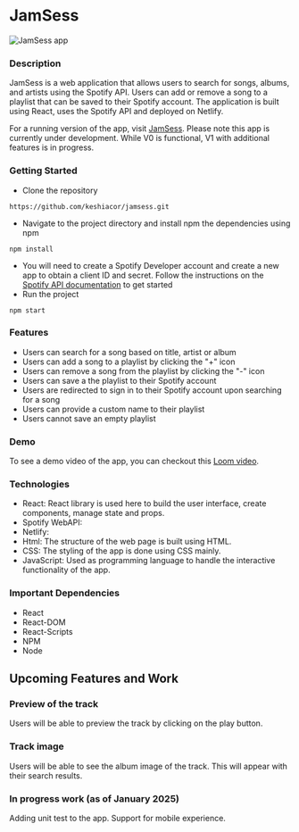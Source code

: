 # JamSess

![JamSess app](https://github.com/keshiacor/jamsess/blob/main/src/JamSess.png)

### Description

JamSess is a web application that allows users to search for songs, albums, and artists using the Spotify API. Users can add or remove a song to a playlist that can be saved to their Spotify account. The application is built using React, uses the Spotify API and deployed on Netlify.

For a running version of the app, visit [JamSess](https://jamsess.netlify.app/).
Please note this app is currently under development. While V0 is functional, V1 with additional features is in progress.

### Getting Started

- Clone the repository

```
https://github.com/keshiacor/jamsess.git
```

- Navigate to the project directory and install npm the dependencies using npm

```
npm install
```

- You will need to create a Spotify Developer account and create a new app to obtain a client ID and secret. Follow the instructions on the [Spotify API documentation](https://developer.spotify.com/documentation/web-api/concepts/apps) to get started
- Run the project

```
npm start
```

### Features

- Users can search for a song based on title, artist or album
- Users can add a song to a playlist by clicking the "+" icon
- Users can remove a song from the playlist by clicking the "-" icon
- Users can save a the playlist to their Spotify account
- Users are redirected to sign in to their Spotify account upon searching for a song
- Users can provide a custom name to their playlist
- Users cannot save an empty playlist

### Demo

To see a demo video of the app, you can checkout this [Loom video](https://www.loom.com/share/582f6ad357484d099640dd1c6266b21b).

### Technologies

- React: React library is used here to build the user interface, create components, manage state and props.
- Spotify WebAPI:
- Netlify:
- Html: The structure of the web page is built using HTML.
- CSS: The styling of the app is done using CSS mainly.
- JavaScript: Used as programming language to handle the interactive functionality of the app.

### Important Dependencies

- React
- React-DOM
- React-Scripts
- NPM
- Node

## Upcoming Features and Work

### Preview of the track

Users will be able to preview the track by clicking on the play button.

### Track image

Users will be able to see the album image of the track. This will appear with their search results.

### In progress work (as of January 2025)
Adding unit test to the app.
Support for mobile experience.
